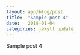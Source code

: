 ```yaml
---
layout: app/blog/post
title:  "Sample post 4"
date:   2018-01-04
categories: jekyll update
---
```

Sample post 4
